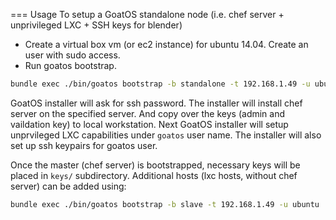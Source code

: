 === Usage
To setup a GoatOS standalone node (i.e. chef server + unprivileged LXC + SSH keys for blender)
- Create a virtual box vm (or ec2 instance) for ubuntu 14.04. Create an user with sudo access.
- Run goatos bootstrap.

```sh
bundle exec ./bin/goatos bootstrap -b standalone -t 192.168.1.49 -u ubuntu

```

GoatOS installer will ask for ssh password. The installer will install chef server on the specified
server. And copy over the keys (admin and vaildation key) to local workstation. Next GoatOS installer
will setup unprvileged LXC capabilities under `goatos` user name. The installer will also set up ssh
keypairs for goatos user.

Once the master (chef server) is bootstrapped, necessary keys will be placed  in `keys/` subdirectory.
Additional hosts (lxc hosts, without chef server) can be added using:

```sh
bundle exec ./bin/goatos bootstrap -b slave -t 192.168.1.49 -u ubuntu
```
